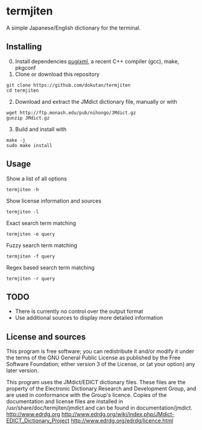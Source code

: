 # termjiten
A simple Japanese/English dictionary for the terminal.

## Installing
0. Install dependencies [pugixml](https://pugixml.org/), a recent C++ compiler (gcc), make, pkgconf
1. Clone or download this repository
```
git clone https://github.com/dokutan/termjiten
cd termjiten
```
2. Download and extract the JMdict dictionary file, manually or with
```
wget http://ftp.monash.edu/pub/nihongo/JMdict.gz
gunzip JMdict.gz
```
3. Build and install with
```
make -j
sudo make install
```

## Usage
Show a list of all options
```
termjiten -h
```
Show license information and sources
```
termjiten -l
```
Exact search term matching
```
termjiten -e query
```
Fuzzy search term matching
```
termjiten -f query
```
Regex based search term matching
```
termjiten -r query
```

## TODO
- There is currently no control over the output format
- Use additional sources to display more detailed information

## License and sources
This program is free software; you can redistribute it and/or modify it under the terms of the GNU General Public License as published by the Free Software Foundation; either version 3 of the License, or (at your option) any later version.

This program uses the JMdict/EDICT dictionary files. These files are the property of the Electronic Dictionary Research and Development Group, and are used in conformance with the Group's licence.
Copies of the documentation and license files are installed in /usr/share/doc/termjiten/jmdict and can be found in documentation/jmdict.
http://www.edrdg.org
http://www.edrdg.org/wiki/index.php/JMdict-EDICT_Dictionary_Project
http://www.edrdg.org/edrdg/licence.html

